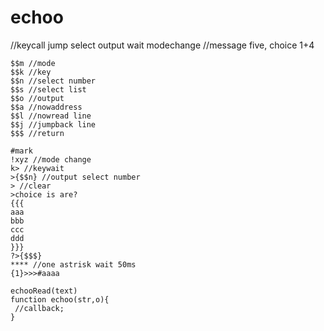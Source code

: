 # echoo

//keycall jump select output wait modechange
//message five, choice 1+4
```
$$m //mode
$$k //key
$$n //select number
$$s //select list
$$o //output
$$a //nowaddress
$$l //nowread line
$$j //jumpback line
$$$ //return

#mark
!xyz //mode change
k> //keywait
>{$$n} //output select number
> //clear
>choice is are?
{{{
aaa
bbb
ccc
ddd
}}}
?>{$$$}
**** //one astrisk wait 50ms
{1}>>>#aaaa
```

```
echooRead(text)
function echoo(str,o){
 //callback;
}
```
